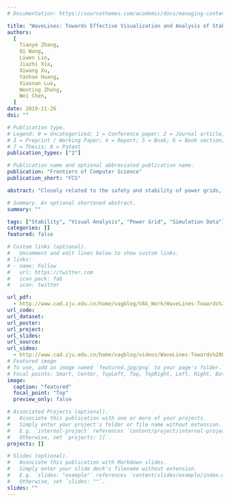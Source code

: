 ```yaml
---
# Documentation: https://sourcethemes.com/academic/docs/managing-content/

title: "WaveLines: Towards Effective Visualization and Analysis of Stability in Power Grid Simulation"
authors:
  [
    Tianye Zhang,
    Qi Wang,
    Liwen Lin,
    Jiazhi Xia,
    Xiwang Xu,
    Yanhao Huang,
    Xiaonan Luo,
    Wenting Zheng,
    Wei Chen,
  ]
date: 2019-11-26
doi: ""

# Publication type.
# Legend: 0 = Uncategorized; 1 = Conference paper; 2 = Journal article;
# 3 = Preprint / Working Paper; 4 = Report; 5 = Book; 6 = Book section;
# 7 = Thesis; 8 = Patent
publication_types: ["2"]

# Publication name and optional abbreviated publication name.
publication: "Frontiers of Computer Science"
publication_short: "FCS"

abstract: "Closely related to the safety and stability of power grids, stability analysis has long been a core topic in the electric industry. Conventional approaches employ computational simulation to make the quantitative judgement of the grid stability under distinctive conditions. The lack of in-depth data analysis tools has led to the diculty in analytical tasks such as situation-aware analysis, instability reasoning and pattern recognition. To facilitate visual exploration and reasoning on the simulation data, we introduce WaveLines, a visual analysis approach which supports the supervisory control of multi-variate simulation time series of power grids. We design and implement an interactive system that supports a set of analytical tasks proposed by domain experts and experienced operators. Experiments have been conducted with domain experts to illustrate the usability and eectiveness of WaveLines."

# Summary. An optional shortened abstract.
summary: ""

tags: ["Stability", "Visual Analysis", "Power Grid", "Simulation Data"]
categories: []
featured: false

# Custom links (optional).
#   Uncomment and edit lines below to show custom links.
# links:
# - name: Follow
#   url: https://twitter.com
#   icon_pack: fab
#   icon: twitter

url_pdf:
  - http://www.cad.zju.edu.cn/home/vagblog/VAG_Work/WaveLines-Towards%20Effective%20Visualization%20and%20Analysis%20of%20Stability%20in%20Power%20Grid%20Simulation.pdf
url_code:
url_dataset:
url_poster:
url_project:
url_slides:
url_source:
url_video:
  - http://www.cad.zju.edu.cn/home/vagblog/videos/WaveLines-Towards%20Effective%20Visualization%20and%20Analysis%20of%20Stability%20in%20Power%20Grid%20Simulation.mp4
# Featured image
# To use, add an image named `featured.jpg/png` to your page's folder.
# Focal points: Smart, Center, TopLeft, Top, TopRight, Left, Right, BottomLeft, Bottom, BottomRight.
image:
  caption: "featured"
  focal_point: "Top"
  preview_only: false

# Associated Projects (optional).
#   Associate this publication with one or more of your projects.
#   Simply enter your project's folder or file name without extension.
#   E.g. `internal-project` references `content/project/internal-project/index.md`.
#   Otherwise, set `projects: []`.
projects: []

# Slides (optional).
#   Associate this publication with Markdown slides.
#   Simply enter your slide deck's filename without extension.
#   E.g. `slides: "example"` references `content/slides/example/index.md`.
#   Otherwise, set `slides: ""`.
slides: ""
---
```

